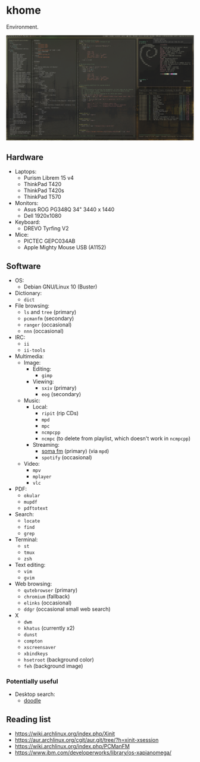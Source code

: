 khome
=====

Environment.

![Screenshot on T420s](screenshot-tiling-t420s.png)


Hardware
--------
- Laptops:
    - Purism Librem 15 v4
    - ThinkPad T420
    - ThinkPad T420s
    - ThinkPad T570
- Monitors:
    - Asus ROG PG348Q 34" 3440 x 1440
    - Dell 1920x1080
- Keyboard:
    - DREVO Tyrfing V2
- Mice:
    - PICTEC GEPC034AB
    - Apple Mighty Mouse USB (A1152)


Software
--------

- OS:
    - Debian GNU/Linux 10 (Buster)
- Dictionary:
    - `dict`
- File browsing:
    - `ls` and `tree` (primary)
    - `pcmanfm` (secondary)
    - `ranger` (occasional)
    - `nnn` (occasional)
- IRC:
    - `ii`
    - `ii-tools`
- Multimedia:
    - Image:
        - Editing:
            - `gimp`
        - Viewing:
            - `sxiv` (primary)
            - `eog` (secondary)
    - Music:
        - Local:
            - `ripit` (rip CDs)
            - `mpd`
            - `mpc`
            - `ncmpcpp`
            - `ncmpc` (to delete from playlist, which doesn't work in `ncmpcpp`)
        - Streaming:
            - [soma fm](http://somafm.com/) (primary) (via `mpd`)
            - `spotify` (occasional)
    - Video:
        - `mpv`
        - `mplayer`
        - `vlc`
- PDF:
    - `okular`
    - `mupdf`
    - `pdftotext`
- Search:
    - `locate`
    - `find`
    - `grep`
- Terminal:
    - `st`
    - `tmux`
    - `zsh`
- Text editing:
    - `vim`
    - `gvim`
- Web browsing:
    - `qutebrowser` (primary)
    - `chromium` (fallback)
    - `elinks` (occasional)
    - `ddgr` (occasional small web search)
- X
    - `dwm`
    - `khatus` (currently x2)
    - `dunst`
    - `compton`
    - `xscreensaver`
    - `xbindkeys`
    - `hsetroot` (background color)
    - `feh` (background image)

### Potentially useful

- Desktop search:
    - [doodle](https://grothoff.org/christian/doodle/)

Reading list
------------
- https://wiki.archlinux.org/index.php/Xinit
- https://aur.archlinux.org/cgit/aur.git/tree/?h=xinit-xsession
- https://wiki.archlinux.org/index.php/PCManFM
- https://www.ibm.com/developerworks/library/os-xapianomega/
